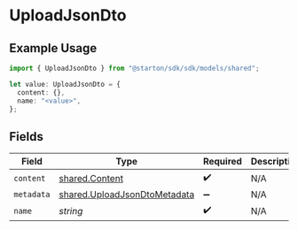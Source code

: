# UploadJsonDto

## Example Usage

```typescript
import { UploadJsonDto } from "@starton/sdk/sdk/models/shared";

let value: UploadJsonDto = {
  content: {},
  name: "<value>",
};
```

## Fields

| Field                                                                               | Type                                                                                | Required                                                                            | Description                                                                         |
| ----------------------------------------------------------------------------------- | ----------------------------------------------------------------------------------- | ----------------------------------------------------------------------------------- | ----------------------------------------------------------------------------------- |
| `content`                                                                           | [shared.Content](../../../sdk/models/shared/content.md)                             | :heavy_check_mark:                                                                  | N/A                                                                                 |
| `metadata`                                                                          | [shared.UploadJsonDtoMetadata](../../../sdk/models/shared/uploadjsondtometadata.md) | :heavy_minus_sign:                                                                  | N/A                                                                                 |
| `name`                                                                              | *string*                                                                            | :heavy_check_mark:                                                                  | N/A                                                                                 |